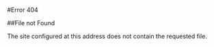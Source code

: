 #Error 404

##File not Found

The site configured at this address does not contain the requested file.
